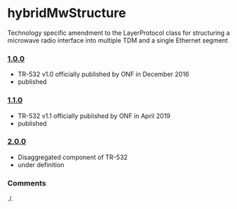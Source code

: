 # hybridMwStructure
Technology specific amendment to the LayerProtocol class for structuring a microwave radio interface into multiple TDM and a single Ethernet segment 

### [1.0.0](../../tree/TR532v1_0)
- TR-532 v1.0 officially published by ONF in December 2016
- published

### [1.1.0](../../tree/TR532v1_1)
- TR-532 v1.1 officially published by ONF in April 2019
- published

### [2.0.0](../../tree/tsp)
- Disaggregated component of TR-532
- under definition

### Comments
./.
